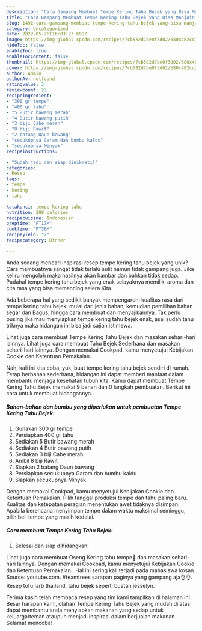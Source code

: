 ```yaml
---
description: "Cara Gampang Membuat Tempe Kering Tahu Bejek yang Bisa Manjain Lidah"
title: "Cara Gampang Membuat Tempe Kering Tahu Bejek yang Bisa Manjain Lidah"
slug: 1492-cara-gampang-membuat-tempe-kering-tahu-bejek-yang-bisa-manjain-lidah
category: Uncategorized
date: 2022-05-26T16:03:23.659Z
image: https://img-global.cpcdn.com/recipes/7cb582d7be0f3d02/680x482cq70/tempe-kering-tahu-bejek-foto-resep-utama.jpg
hideToc: false
enableToc: true
enableTocContent: false
thumbnail: https://img-global.cpcdn.com/recipes/7cb582d7be0f3d02/680x482cq70/tempe-kering-tahu-bejek-foto-resep-utama.jpg
cover: https://img-global.cpcdn.com/recipes/7cb582d7be0f3d02/680x482cq70/tempe-kering-tahu-bejek-foto-resep-utama.jpg
author: Admin
authorAv: notfound
ratingvalue: 3
reviewcount: 23
recipeingredient:
- "300 gr tempe"
- "400 gr tahu"
- "5 Butir bawang merah"
- "4 Butir bawang putih"
- "3 biji Cabe merah"
- "8 biji Rawit"
- "2 batang Daun bawang"
- "secukupnya Garam dan bumbu kaldu"
- "secukupnya Minyak"
recipeinstructions:

- "Sudah jadi dan siap dinikmati!"
categories:
- Resep
tags:
- tempe
- kering
- tahu

katakunci: tempe kering tahu 
nutrition: 208 calories
recipecuisine: Indonesian
preptime: "PT17M"
cooktime: "PT36M"
recipeyield: "2"
recipecategory: Dinner

---
```





Anda sedang mencari inspirasi resep tempe kering tahu bejek yang unik? Cara membuatnya sangat tidak terlalu sulit namun tidak gampang juga. Jika keliru mengolah maka hasilnya akan hambar dan bahkan tidak sedap. Padahal tempe kering tahu bejek yang enak selayaknya memiliki aroma dan cita rasa yang bisa memancing selera Kita.





Ada beberapa hal yang sedikit banyak mempengaruhi kualitas rasa dari tempe kering tahu bejek, mulai dari jenis bahan, kemudian pemilihan bahan segar dan Bagus, hingga cara membuat dan menyajikannya. Tak perlu pusing jika mau menyiapkan tempe kering tahu bejek enak,      asal sudah tahu triknya maka hidangan ini bisa jadi sajian istimewa.














Lihat juga cara membuat Tempe Kering Tahu Bejek dan masakan sehari-hari lainnya. Lihat juga cara membuat Tahu Bejek Sederhana dan masakan sehari-hari lainnya. Dengan memakai Cookpad, kamu menyetujui Kebijakan Cookie dan Ketentuan Pemakaian..






Nah, kali ini kita coba, yuk, buat tempe kering tahu bejek sendiri di rumah. Tetap berbahan sederhana, hidangan ini dapat memberi manfaat dalam membantu menjaga kesehatan tubuh kita. Kamu dapat membuat Tempe Kering Tahu Bejek memakai 9 bahan dan 0 langkah pembuatan. Berikut ini cara untuk membuat hidangannya.

<!--inarticleads1-->

##### Bahan-bahan dan bumbu yang diperlukan untuk pembuatan Tempe Kering Tahu Bejek:

1. Gunakan 300 gr tempe
1. Persiapkan 400 gr tahu
1. Sediakan 5 Butir bawang merah
1. Sediakan 4 Butir bawang putih
1. Sediakan 3 biji Cabe merah
1. Ambil 8 biji Rawit
1. Siapkan 2 batang Daun bawang
1. Persiapkan secukupnya Garam dan bumbu kaldu
1. Siapkan secukupnya Minyak


Dengan memakai Cookpad, kamu menyetujui Kebijakan Cookie dan Ketentuan Pemakaian. Pilih tanggal produksi tempe dan tahu paling baru. Kualitas dan ketepatan peragian menentukan awet tidaknya disimpan. Apabila berencana menyimpan tempe dalam waktu maksimal seminggu, pilih beli tempe yang masih kedelai. 

<!--inarticleads2-->

##### Cara membuat Tempe Kering Tahu Bejek:


1. Selesai dan siap dihidangkan!

Lihat juga cara membuat Oseng Kering tahu tempe💜 dan masakan sehari-hari lainnya. Dengan memakai Cookpad, kamu menyetujui Kebijakan Cookie dan Ketentuan Pemakaian.. Hal ini sering kali terjadi pada mahasiswa kosan. Source: youtube.com. #teamtrees sarapan paginya yang gampang aja👌👌. Resep tofu larb thailand, tahu bejek seperti buatan jesselyn. 

Terima kasih telah membaca resep yang tim kami tampilkan di halaman ini. Besar harapan kami, olahan Tempe Kering Tahu Bejek yang mudah di atas dapat membantu anda menyiapkan makanan yang sedap untuk keluarga/teman ataupun menjadi inspirasi dalam berjualan makanan. Selamat mencoba!
